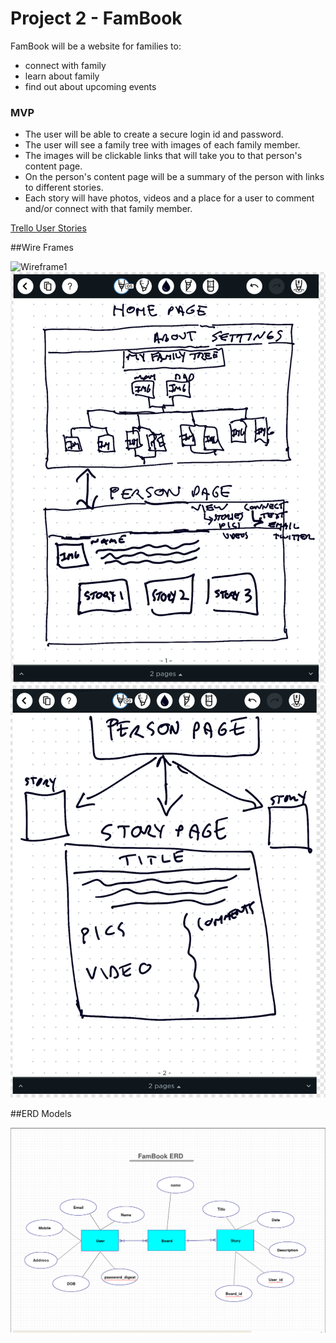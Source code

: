 # Project 2 - FamBook

FamBook will be a website for families to:

* connect with family
* learn about family
* find out about upcoming events

### MVP

* The user will be able to create a secure login id and password.  
* The user will see a family tree with images of each family member.  
* The images will be clickable links that will take you to that person's content page.  
* On the person's content page will be a summary of the person with links to different stories.  
* Each story will have photos, videos and a place for a user to comment and/or connect with that family member.  

[Trello User Stories](https://trello.com/b/059r2syb/project-2-famconnect)

##Wire Frames

![Wireframe1](assets/01_welcome_index.png "Wireframe1")
![Wireframe2](assets/02_home.png "Wireframe2")
![Wireframe3](assets/03_user.png "Wireframe3")

##ERD Models  

![ERD Models](assets/erd_fambook.png)
